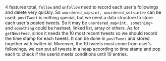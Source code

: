 4 features total, `follow` and `unfollow` need to record each user's followings and delete very quickly. So `unordered_map<int, unordered_set<int>>` can be used. `postTweet` is nothing special, but we need a data structure to store each user's posted tweets. So it may be `unordered_map<int, something>` and `something` could be hashset, linked list, array or others. As for `getNewsFeed`, since it needs the 10 most recent tweets so we should record the time stamp for each tweets. It can be done in `postTweet` and stored together with twitter id. Moreover, the 10 tweets must come from user's followings, we can put all tweets in a heap according to time stamp and pop each to check if the userid meets conditions until 10 entries.

```cpp

```


```java

```
